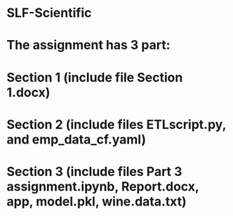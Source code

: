 # SLF-Scientific

# The assignment has 3 part:

# Section 1 (include file Section 1.docx)
# Section 2 (include files ETLscript.py, and emp_data_cf.yaml)
# Section 3 (include files Part 3 assignment.ipynb, Report.docx, app, model.pkl, wine.data.txt)
